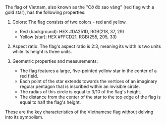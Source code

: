 The flag of Vietnam, also known as the "Cờ đỏ sao vàng" (red flag with a gold star), has the following properties:

1. Colors: The flag consists of two colors - red and yellow.
   - Red (background): HEX #DA251D, RGB(218, 37, 29)
   - Yellow (star): HEX #FFCD21, RGB(255, 205, 33)

2. Aspect ratio: The flag's aspect ratio is 2:3, meaning its width is two units while its height is three units.

3. Geometric properties and measurements:
   - The flag features a large, five-pointed yellow star in the center of a red field.
   - Each point of the star extends towards the vertices of an imaginary regular pentagon that is inscribed within an invisible circle.
   - The radius of this circle is equal to 3/10 of the flag's height.
   - The distance from the center of the star to the top edge of the flag is equal to half the flag's height.

These are the key characteristics of the Vietnamese flag without delving into its symbolism.